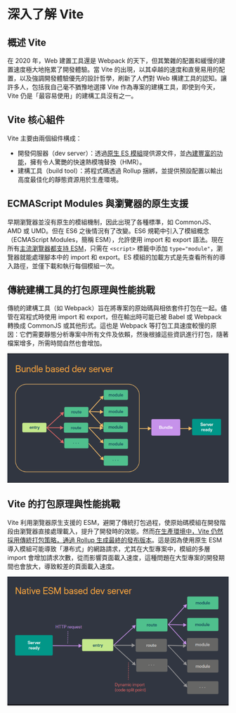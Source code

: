 # 深入了解 Vite

## 概述 Vite

在 2020 年，Web 建置工具還是 Webpack 的天下，但其繁雜的配置和緩慢的建置速度極大地拖累了開發體驗。當 Vite 的出現，以其卓越的速度和直覺易用的配置，以及強調開發體驗優先的設計哲學，刷新了人們對 Web 構建工具的認知。讓許多人，包括我自己毫不猶豫地選擇 Vite 作為專案的建構工具，即使到今天，Vite 仍是「最容易使用」的建構工具沒有之一。

## Vite 核心組件

Vite 主要由兩個組件構成：

- 開發伺服器（dev server）：透過[原生 ES 模組](https://developer.mozilla.org/en-US/docs/Web/JavaScript/Guide/Modules)提供源文件，並[內建豐富的功能](https://vitejs.dev/guide/features.html)，擁有令人驚艷的快速熱模塊替換（HMR）。
- 建構工具（build tool）：將程式碼透過 Rollup 捆綁，並提供預設配置以輸出高度最佳化的靜態資源用於生產環境。

## ECMAScript Modules 與瀏覽器的原生支援

早期瀏覽器並沒有原生的模組機制，因此出現了各種標準，如 CommonJS、AMD 或 UMD。但在 ES6 之後情況有了改變。ES6 規範中引入了模組概念（ECMAScript Modules，簡稱 ESM），允許使用 import 和 export 語法。現在所有[主流瀏覽器都支持 ESM](https://caniuse.com/?search=esm)，只需在 `<script>` 標籤中添加 `type="module"`，瀏覽器就能處理腳本中的 import 和 export。ES 模組的加載方式是先查看所有的導入路徑，並僅下載和執行每個模組一次。

## 傳統建構工具的打包原理與性能挑戰

傳統的建構工具（如 Webpack）旨在將專案的原始碼與相依套件打包在一起。儘管在寫程式時使用 import 和 export，但在輸出時可能已被 Babel 或 Webpack 轉換成 CommonJS 或其他形式。這也是 Webpack 等打包工具速度較慢的原因：它們需要靜態分析專案中所有文件及依賴，然後根據這些資訊進行打包，隨著檔案增多，所需時間自然也會增加。

![bundle based dev server](/image/bundle-based-dev-server.png)

## Vite 的打包原理與性能挑戰

Vite 利用瀏覽器原生支援的 ESM，避開了傳統打包過程，使原始碼模組在開發階段由瀏覽器直接處理載入，提升了開發時的效能。然而[在生產環境中，Vite 仍然採用傳統打包策略，通過 Rollup 生成最終的發布版本](https://vitejs.dev/guide/why.html#why-bundle-for-production)。這是因為使用原生 ESM 導入模組可能導致「瀑布式」的網路請求，尤其在大型專案中，模組的多層 import 會增加請求次數，從而影響頁面載入速度，這種問題在大型專案的開發期間也會放大，導致較差的頁面載入速度。

![native esm based dev server](/image/native-esm-based-dev-server.png)
